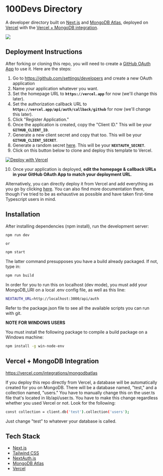 # 100Devs Directory

A developer directory built on [Next.js](https://nextjs.org/) and [MongoDB Atlas](https://www.mongodb.com/atlas/database), deployed on [Vercel](https://vercel.com/) with the [Vercel + MongoDB integration](https://vercel.com/integrations/mongodbatlas).

![](#)


## Deployment Instructions

After forking or cloning this repo, you will need to create a [GitHub OAuth App](https://docs.github.com/en/developers/apps/building-oauth-apps/creating-an-oauth-app) to use it. Here are the steps:

1. Go to https://github.com/settings/developers and create a new OAuth application
2. Name your application whatever you want.
3. Set the homepage URL to **`https://vercel.app`** for now (we'll change this later).
4. Set the authorization callback URL to **`https://vercel.app/api/auth/callback/github`** for now (we'll change this later).
5. Click "Register Application."
6. Once the application is created, copy the "Client ID." This will be your **`GITHUB_CLIENT_ID`**.
7. Generate a new client secret and copy that too. This will be your **`GITHUB_CLIENT_SECRET`**.
8. Generate a random secret [here](https://generate-secret.vercel.app/32). This will be your **`NEXTAUTH_SECRET`**.
9. Click on this button below to clone and deploy this template to Vercel.

  [![Deploy with Vercel](https://vercel.com/button)](https://vercel.com/new/clone?repository-url=https%3A%2F%2Fgithub.com%2Fvercel%2Fmongodb-starter&project-name=mongodb-nextjs&repository-name=mongodb-nextjs&demo-title=MongoDB%20Developer%20Directory&demo-description=Log%20in%20with%20GitHub%20to%20create%20a%20directory%20of%20contacts.&demo-url=https%3A%2F%2Fmongodb.vercel.app%2F&demo-image=https%3A%2F%2Fmongodb.vercel.app%2Fog.png&integration-ids=oac_jnzmjqM10gllKmSrG0SGrHOH&env=GITHUB_CLIENT_ID,GITHUB_CLIENT_SECRET,NEXTAUTH_SECRET&envDescription=Instructions%20on%20how%20to%20configure%20these%20env%20vars:&envLink=https://github.com/vercel/mongodb-starter/blob/main/.env.example)

10. Once your application is deployed, **edit the homepage & callback URLs in your GitHub OAuth App to match your deployment URL**.

Alternatively, you can directly deploy it from Vercel and add everything as you go by clicking [here](https://vercel.com/templates/next.js/mongodb-starter). You can also find more documentation there, though I've tried to be as exhaustive as possible and have taken first-time Typescript users in mind.

## Installation

After installing dependencies (npm install), run the development server:

```bash
npm run dev
```

    or

```bash
npm start
```

The latter command presupposes you have a build already packaged. If not, type in:

```bash
npm run build
```

In order for you to run this on localhost (dev mode), you must add your MongoDB_URI on a local .env config file, as well as this line:

```bash
NEXTAUTH_URL=http://localhost:3000/api/auth
```

Refer to the package.json file to see all the available scripts you can run with git.

**NOTE FOR WINDOWS USERS**

You must install the following package to compile a build package on a Windows machine:

```bash
npm install -g win-node-env
```

## Vercel + MongoDB Integration

https://vercel.com/integrations/mongodbatlas

If you deploy this repo directly from Vercel, a database will be automatically created for you on MongoDB. There will be a database named, "test," and a collection named, "users."
You have to manually change this on the user.ts file that's located in lib/api/user.ts. You have to make this change regardless whether you used Vercel or not. Look for the following:

```bash
const collection = client.db('test').collection('users');
```

Just change "test" to whatever your database is called.

## Tech Stack

- [Next.js](https://nextjs.org/)
- [Tailwind CSS](https://tailwindcss.com/)
- [NextAuth.js](https://next-auth.js.org/)
- [MongoDB Atlas](https://www.mongodb.com/atlas/database)
- [Vercel](https://vercel.com/)
